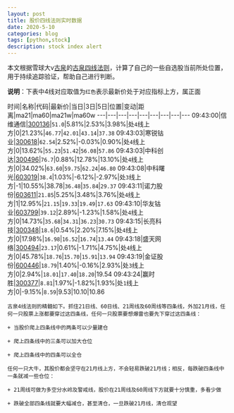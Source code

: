 ```yaml
---
layout: post
title: 股价四线法则实时数据
date: 2020-5-10
categories: blog
tags: [python,stock]
description: stock index alert
---
```



本文根据雪球大v[古泉](https://xueqiu.com/u/7148646888)的[古泉四线法则](https://xueqiu.com/7148646888/130498192)，计算了自己的一些自选股当前所处位置，用于持续追踪验证，帮助自己进行判断。

**说明**：下表中4线对应取值为`红色`表示最新价处于对应指标上方，属正面

时间|名称|代码|最新价|当日|3日|5日|位置|变动|距离|ma21|ma60|ma21w|ma60w
---|---|---|---|---|---|---|---|---
09:43:00|信维通信|[300136](https://xueqiu.com/S/SZ300136)|`51.0`|5.81%|2.53%|3.98%|处`4`线上方|0|21.23%|`46.77`|`42.01`|`43.14`|`37.38`
09:43:03|寒锐钴业|[300618](https://xueqiu.com/S/SZ300618)|`62.54`|2.52%|-0.03%|0.90%|处`4`线上方|0|13.62%|`55.23`|`51.42`|`56.08`|`57.86`
09:43:03|中科创达|[300496](https://xueqiu.com/S/SZ300496)|`76.7`|0.88%|12.78%|13.10%|处`4`线上方|0|34.02%|`63.60`|`59.75`|`62.24`|`46.80`
09:43:08|中科曙光|[603019](https://xueqiu.com/S/SH603019)|`38.4`|1.03%|-6.12%|-2.97%|处`3`线上方|-1|10.55%|38.78|`36.48`|`35.84`|`29.37`
09:43:11|诺力股份|[603611](https://xueqiu.com/S/SH603611)|`21.85`|5.25%|3.48%|3.76%|处`4`线上方|1|12.95%|`21.15`|`19.33`|`19.49`|`17.63`
09:43:10|华友钴业|[603799](https://xueqiu.com/S/SH603799)|`39.12`|2.89%|-1.23%|1.58%|处`4`线上方|0|14.73%|`35.68`|`34.31`|`36.23`|`30.73`
09:43:15|长亮科技|[300348](https://xueqiu.com/S/SZ300348)|`18.6`|0.54%|2.20%|7.15%|处`4`线上方|0|17.98%|`16.98`|`16.52`|`16.74`|`13.44`
09:43:18|盛天网络|[300494](https://xueqiu.com/S/SZ300494)|`23.17`|0.61%|-1.71%|4.75%|处`4`线上方|0|45.78%|`18.76`|`15.70`|`15.91`|`13.94`
09:43:19|金证股份|[600446](https://xueqiu.com/S/SH600446)|`18.79`|1.40%|-0.16%|2.93%|处`3`线上方|0|2.94%|`18.01`|`17.40`|`18.20`|19.54
09:43:24|赢时胜|[300377](https://xueqiu.com/S/SZ300377)|`8.81`|1.97%|-1.82%|1.93%|处`1`线上方|0|-9.15%|`8.59`|9.53|10.10|10.86

```
古泉4线法则的精髓如下。抓住21日线、60日线、21周线及60周线等四条线，外加21月线，任何一只股票上涨都要穿过这四条线，任何一只股票要想爆雷也要先下穿过这四条线：

+ 当股价爬上四条线中的两条可以少量建仓

+ 爬上四条线中的三条可以加大仓位

+ 爬上四条线中的四条可以全仓

任何一只大牛，其股价都会坚守在21月线上方，不会轻易跌破21月线；相反，每跌破四条线中一条就减一些仓位：

+ 21周线可做为多空分水岭及警戒线，股价在21周线及60周线下方就要十分慎重，多看少做

+ 跌破全部四条线就要大幅减仓，甚至清仓，一旦跌破21月线，清仓观望
```